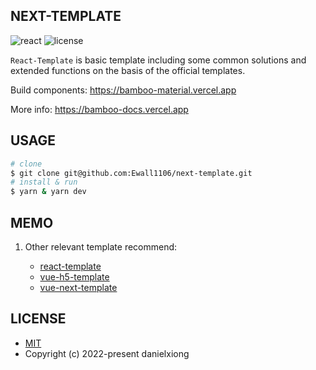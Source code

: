 ## NEXT-TEMPLATE

<p>
  <a>
    <img src="https://img.shields.io/badge/next-12.2.5-blue.svg" alt="react">
  </a>
  <a>
    <img src="https://img.shields.io/github/license/mashape/apistatus.svg" alt="license">
  </a>
</p>

`React-Template` is basic template including some common solutions and extended functions on the basis of the official templates.

Build components: https://bamboo-material.vercel.app

More info: https://bamboo-docs.vercel.app

## USAGE

```bash
# clone
$ git clone git@github.com:Ewall1106/next-template.git
# install & run
$ yarn & yarn dev
```

## MEMO

1. Other relevant template recommend:

   - [react-template](https://github.com/Ewall1106/react-template)
   - [vue-h5-template](https://github.com/Ewall1106/vue-h5-template)
   - [vue-next-template](https://github.com/Ewall1106/vue-next-template)

## LICENSE

- [MIT](https://github.com/Ewall1106/next-template/blob/main/LICENSE)
- Copyright (c) 2022-present danielxiong

